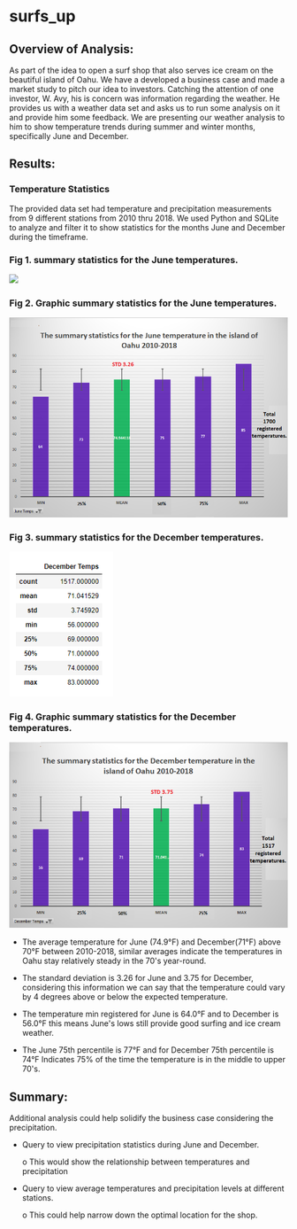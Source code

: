 # surfs_up
## Overview of Analysis:
As part of the idea to open a surf shop that also serves ice cream on the beautiful island of Oahu. We have a developed a business case and made a market study to pitch our idea to investors. Catching the attention of one investor, W. Avy, his is concern was information regarding the weather. He provides us with a weather data set and asks us to run some analysis on it and provide him some feedback. We are presenting our weather analysis to him to show temperature trends during summer and winter months, specifically June and December.

## Results:
### Temperature Statistics ###
The provided data set had temperature and precipitation measurements from 9 different stations from 2010 thru 2018. We used Python and SQLite to analyze and filter it to show statistics for the months June and December during the timeframe.
### Fig 1. summary statistics for the June temperatures. 
![](ResourcesM9/junetemp.png) 
### Fig 2. Graphic summary statistics for the June temperatures. 
![](ResourcesM9/june-temp.png) 

### Fig 3. summary statistics for the December temperatures. 
![](ResourcesM9/dectemp.png) 
### Fig 4. Graphic summary statistics for the December temperatures. 
![](ResourcesM9/dec-temp.png) 
  
* 	The average temperature for June (74.9°F) and December(71°F) above 70°F between 2010-2018, similar averages indicate the temperatures in Oahu stay relatively steady in the 70's year-round.

* 	The standard deviation is 3.26 for June and 3.75 for December, considering this information we can say that the temperature could vary by 4 degrees above or below the expected temperature.

* 	 The temperature min registered for June is 64.0°F and to December is 56.0°F this means June's lows still provide good surfing and ice cream weather.

* 	The June 75th percentile is 77°F  and for  December 75th percentile is 74°F Indicates 75% of the time the temperature is in the middle to upper 70's.

## Summary:
Additional analysis could help solidify the business case considering the precipitation.
*	Query to view precipitation statistics during June and December.

    o	This would show the relationship between temperatures and precipitation
*	Query to view average temperatures and precipitation levels at different stations.

    o	This could help narrow down the optimal location for the shop.
